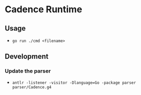 # Cadence Runtime

## Usage

- `go run ./cmd <filename>`

## Development

### Update the parser

- `antlr -listener -visitor -Dlanguage=Go -package parser parser/Cadence.g4`
